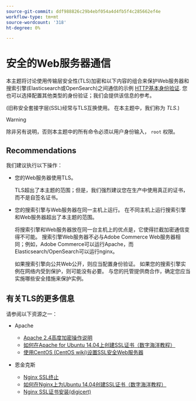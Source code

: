 ```yaml
---
source-git-commit: ddf988826c29b4ebf054a4d4fb5f4c285662ef4e
workflow-type: tm+mt
source-wordcount: '318'
ht-degree: 0%

---
```

# 安全的Web服务器通信

本主题将讨论使用传输层安全性(TLS)加密和以下内容的组合来保护Web服务器和搜索引擎(Elasticsearch或OpenSearch)之间通信的示例 [HTTP基本身份验证](https://datatracker.ietf.org/doc/html/rfc2617). 您也可以选择配置其他类型的身份验证；我们会提供该信息的参考。

(旧称安全套接字层(SSL)经常与TLS互换使用。 在本主题中，我们称为 *TLS*.)

>[!WARNING]
>
>除非另有说明，否则本主题中的所有命令必须以用户身份输入， `root` 权限。

## Recommendations

我们建议执行以下操作：

* 您的Web服务器使用TLS。

  TLS超出了本主题的范围；但是，我们强烈建议您在生产中使用真正的证书，而不是自签名证书。

* 您的搜索引擎与Web服务器在同一主机上运行。 在不同主机上运行搜索引擎和Web服务器超出了本主题的范围。

  将搜索引擎和Web服务器放在同一台主机上的优点是，它使得拦截加密通信变得不可能。 搜索引擎Web服务器不必与Adobe Commerce Web服务器相同；例如，Adobe Commerce可以运行Apache，而Elasticsearch/OpenSearch可以运行nginx。

  如果搜索引擎向公共Web公开，则应当配置身份验证。 如果您的搜索引擎实例在网络内受到保护，则可能没有必要。 与您的托管提供商合作，确定您应当实施哪些安全措施来保护实例。

## 有关TLS的更多信息

请参阅以下资源之一：

* Apache

   * [Apache 2.4高度加密操作说明](https://httpd.apache.org/docs/2.4/ssl/ssl_howto.html)
   * [如何在Apache for Ubuntu 14.04上创建SSL证书（数字海洋教程）](https://www.digitalocean.com/community/tutorials/how-to-create-a-ssl-certificate-on-apache-for-ubuntu-14-04)
   * [使用CentOS (CentOS wiki)设置SSL安全Web服务器](https://wiki.centos.org/HowTos/Https)

* 恩金克斯

   * [Nginx SSL终止](https://www.nginx.com/resources/admin-guide/nginx-ssl-termination/)
   * [如何在Nginx上为Ubuntu 14.04创建SSL证书（数字海洋教程）](https://www.digitalocean.com/community/tutorials/how-to-create-an-ssl-certificate-on-nginx-for-ubuntu-14-04)
   * [Nginx SSL证书安装(digicert)](https://www.digicert.com/ssl-certificate-installation-nginx.htm)
